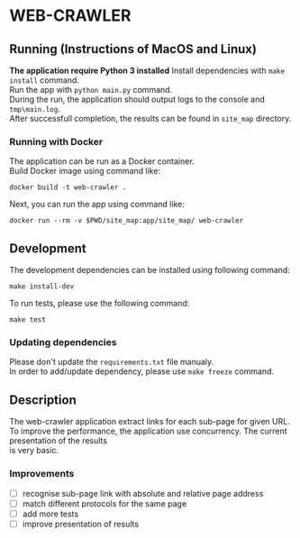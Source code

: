 # WEB-CRAWLER

## Running (Instructions of MacOS and Linux)
**The application require Python 3 installed**
Install dependencies with `make install` command.  
Run the app with `python main.py` command.  
During the run, the application should output logs to the console and `tmp\main.log`.  
After successfull completion, the results can be found in `site_map` directory.  

### Running with Docker
The application can be run as a Docker container.  
Build Docker image using command like:
```
docker build -t web-crawler .
```
Next, you can run the app using command like:
```
docker run --rm -v $PWD/site_map:app/site_map/ web-crawler
```

## Development
The development dependencies can be installed using following command: 
```
make install-dev
```
To run tests, please use the following command:
```
make test
```

### Updating dependencies
Please don't update the `requirements.txt` file manualy.  
In order to add/update dependency, please use `make freeze` command.


## Description
The web-crawler application extract links for each sub-page for given URL.  
To improve the performance, the application use concurrency. The current presentation of the results  
is very basic.

### Improvements
- [ ] recognise sub-page link with absolute and relative page address
- [ ] match different protocols for the same page
- [ ] add more tests
- [ ] improve presentation of results

